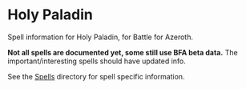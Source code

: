 # Holy Paladin

Spell information for Holy Paladin, for Battle for Azeroth.

**Not all spells are documented yet, some still use BFA beta data.** The important/interesting spells should have updated info.

See the [Spells](./Spells) directory for spell specific information.

